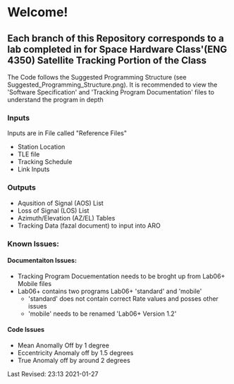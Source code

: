 # Welcome!
## Each branch of this Repository corresponds to a lab completed in for Space Hardware Class'(ENG 4350) Satellite Tracking Portion of the Class

The Code follows the Suggested Programming Structure (see Suggested_Programming_Structure.png).
It is recommended to view the 'Software Specification' and 'Tracking Program Documentation' files to understand the program in depth

### Inputs
Inputs are in File called "Reference Files"
- Station Location
- TLE file
- Tracking Schedule
- Link Inputs 

### Outputs 
- Aqusition of Signal (AOS) List
- Loss of Signal (LOS) List
- Azimuth/Elevation (AZ/EL) Tables
- Tracking Data (fazal document) to input into ARO

### Known Issues:

#### Documentaiton Issues:
- Tracking Program Docuementation needs to be broght up from Lab06+ Mobile files
- Lab06+ contains two programs Lab06+ 'standard' and 'mobile'
  - 'standard' does not contain correct Rate values and posses other issues
  - 'mobile' needs to be renamed 'Lab06+ Version 1.2'


#### Code Issues
- Mean Anomally Off by 1 degree 
- Eccentricity Anomaly off by 1.5 degrees
- True Anomaly off by around 2 degrees



Last Revised: 23:13 2021-01-27 
